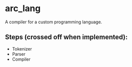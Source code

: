 # arc_lang
A compiler for a custom programming language.

## Steps (crossed off when implemented):
- Tokenizer
- Parser
- Compiler
